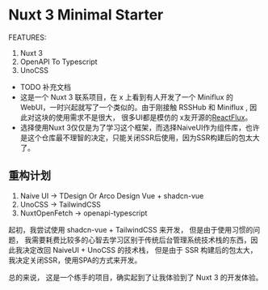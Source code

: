 # Nuxt 3 Minimal Starter

FEATURES:

1. Nuxt 3
2. OpenAPI To Typescript
3. UnoCSS

- TODO 补充文档
- 这是一个 Nuxt 3 联系项目，在 x 上看到有人开发了一个 Miniflux 的 WebUI，一时兴起就写了一个类似的。由于刚接触 RSSHub 和 Miniflux , 因此对这块的使用需求不是很大， 很多UI都是模仿的 x友开源的[ReactFlux](https://github.com/electh/ReactFlux)。
- 选择使用Nuxt 3仅仅是为了学习这个框架，而选择NaiveUI作为组件库，也许是这个仓库最不理智的决定，只能关闭SSR后使用，因为SSR构建后的包太大了。

## 重构计划

1. Naive UI -> TDesign Or Arco Design Vue + shadcn-vue
2. UnoCSS -> TailwindCSS
3. NuxtOpenFetch -> openapi-typescript

起初，我尝试使用 shadcn-vue + TailwindCSS 来开发， 但是由于使用习惯的问题， 我需要耗费比较多的心智去学习区别于传统后台管理系统技术栈的东西，因此我决定改回 NaiveUI + UnoCSS 的技术栈， 但是由于 SSR 构建后的包太大，我决定关闭SSR，使用SPA的方式来开发。

总的来说， 这是一个练手的项目，确实起到了让我体验到了 Nuxt 3 的开发体验。
